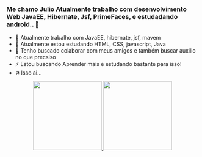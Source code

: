 ### Me chamo Julio Atualmente trabalho com desenvolvimento Web JavaEE, Hibernate, Jsf, PrimeFaces, e estudadando android.. 👋

- 🔭 Atualmente trabalho com JavaEE, hibernate, jsf, mavem
- 🌱 Atualmente estou estudando HTML, CSS, javascript, Java
- 👯 Tenho buscado colaborar com meus amigos e também buscar auxilio no que precsiso
- ⚡ Estou buscando Aprender mais e estudando bastante para isso!
- ↗️ Isso ai...

<div align="center">
  <a href="https://github.com/juliocesarcoutinho">
  <img height="180em" src="https://github-readme-stats.vercel.app/api?username=juliocesarcoutinho&show_icons=true&theme=dark&include_all_commits=true&count_private=true"/>
  <img height="180em" src="https://github-readme-stats.vercel.app/api/top-langs/?username=juliocesarcoutinho&layout=compact&langs_count=7&theme=dark"/>
</div>
